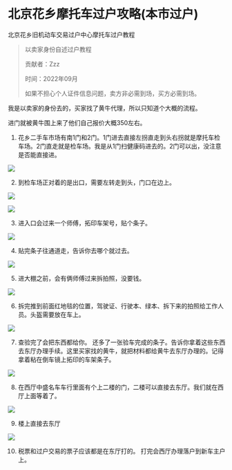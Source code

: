 # 北京花乡摩托车过户攻略(本市过户)

北京花乡旧机动车交易过户中心摩托车过户教程

> 以卖家身份自述过户教程
> 
> 贡献者：Zzz 
> 
> 时间：2022年09月
> 
> 如果不担心个人证件信息问题，卖方非必需到场，买方必需到场。

我是以卖家的身份去的，买家找了黄牛代理，所以只知道个大概的流程。

进门就被黄牛围上来了他们自己报价大概350左右。

1. 花乡二手车市场有南1门和2门。1门进去直接左拐直走到头右拐就是摩托车检车场。2门直走就是检车场。我是从1门扫健康码进去的。2门可以出，没注意是否能直接进。

![](https://cdn.jsdelivr.net/gh/EngrZhou/MoYouClubPic@master/2022/20220915144217.jpg)

2. 到检车场正对着的是出口，需要左转走到头，门口在边上。

![](https://cdn.jsdelivr.net/gh/EngrZhou/MoYouClubPic@master/2022/20220915144518.jpg)

![](https://cdn.jsdelivr.net/gh/EngrZhou/MoYouClubPic@master/2022/20220915144528.jpg)

3. 进入口会过来一个师傅，拓印车架号，贴个条子。

![](https://cdn.jsdelivr.net/gh/EngrZhou/MoYouClubPic@master/2022/20220915144758.jpg)

4. 贴完条子往通道走，告诉你去哪个就过去。

![](https://cdn.jsdelivr.net/gh/EngrZhou/MoYouClubPic@master/2022/20220915144808.jpg)

5. 进大棚之前，会有俩师傅过来拆拍照，没要钱。

![](https://cdn.jsdelivr.net/gh/EngrZhou/MoYouClubPic@master/2022/20220915145015.jpg)

6. 拆完推到前面红地毯的位置，驾驶证、行驶本、绿本、拆下来的拍照给工作人员。头盔需要放在车上。

![](https://cdn.jsdelivr.net/gh/EngrZhou/MoYouClubPic@master/2022/20220915145122.jpg)

7. 查验完了会把东西都给你。 还多了一张验车完成的条子。告诉你拿着这些东西去东厅办理手续。这里买家找的黄牛，就把材料都给黄牛去东厅办理的。记得拿着粘在倒车镜上拓印的车架条子。

![](https://cdn.jsdelivr.net/gh/EngrZhou/MoYouClubPic@master/2022/20220915145251.jpg)

8. 在西厅中盛名车车行里面有个上二楼的门，二楼可以直接去东厅。我们就在西厅上面等着了。

![](https://cdn.jsdelivr.net/gh/EngrZhou/MoYouClubPic@master/2022/20220915145426.jpg)

9. 楼上直接去东厅

![](https://cdn.jsdelivr.net/gh/EngrZhou/MoYouClubPic@master/2022/20220915145519.jpg)

10. 税票和过户交易的票子应该都是在东厅打的。 打完会西厅办理落户到新车主户上。